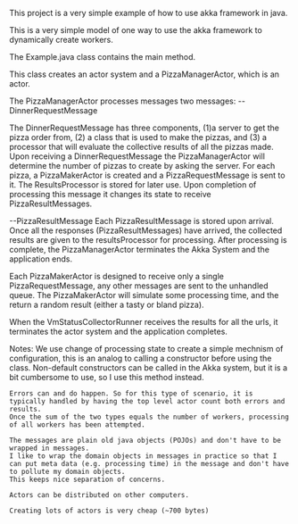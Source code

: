 This project is a very simple example of how to use akka framework in java.

This is a very simple model of one way to use the akka framework to dynamically create workers.

The Example.java class contains the main method.

This class creates an actor system and a PizzaManagerActor, which is an actor.

The PizzaManagerActor processes messages two messages:
   --DinnerRequestMessage

   The DinnerRequestMessage has three components, (1)a server to get the pizza order from, (2) a class that is used to make the pizzas,
   and (3) a processor that will evaluate the collective results of all the pizzas made.
   Upon receiving a DinnerRequestMessage the PizzaManagerActor will determine the number of pizzas to create by asking the server.
   For each pizza, a PizzaMakerActor is created and a PizzaRequestMessage is sent to it.
   The ResultsProcessor is stored for later use.
   Upon completion of processing this message it changes its state to receive PizzaResultMessages.

   --PizzaResultMessage
   Each PizzaResultMessage is stored upon arrival.
   Once all the responses (PizzaResultMessages) have arrived, the collected results are given to the resultsProcessor for processing.
   After processing is complete, the PizzaManagerActor terminates the Akka System and the application ends.

   Each PizzaMakerActor is designed to receive only a single PizzaRequestMessage, any other messages are sent to the unhandled queue.
   The PizzaMakerActor will simulate some processing time, and the return a random result (either a tasty or bland pizza).

When the VmStatusCollectorRunner receives the results for all the urls, it terminates the actor system and the application completes.


Notes:
    We use change of processing state to create a simple mechnism of configuration, this is an analog to calling a constructor before using the class.
    Non-default constructors can be called in the Akka system, but it is a bit cumbersome to use, so I use this method instead.

    Errors can and do happen. So for this type of scenario, it is typically handled by having the top level actor count both errors and results.
    Once the sum of the two types equals the number of workers, processing of all workers has been attempted.

    The messages are plain old java objects (POJOs) and don't have to be wrapped in messages.
    I like to wrap the domain objects in messages in practice so that I can put meta data (e.g. processing time) in the message and don't have to pollute my domain objects.
    This keeps nice separation of concerns.

    Actors can be distributed on other computers.

    Creating lots of actors is very cheap (~700 bytes)